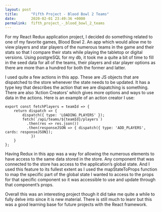```yaml
---
layout: post
title:      "Fifth Project - Blood Bowl 2 Teams"
date:       2020-02-01 23:49:36 +0000
permalink:  fifth_project_-_blood_bowl_2_teams
---
```



For my React Redux application project, I decided do something related to one of my favorite games, Blood Bowl 2. An app which would allow me to view players and star players of the numerous teams in the game and their stats so that I compare their stats while playing the tabletop or digital versions.  Using postgreSQL for my db, it took me a quite a bit of time to fill in the seed data for all of the teams, their players and star player options as there are more than a hundred for both the former and latter.

I used quite a few actions in this app. These are JS objects that are dispatched to the store whenever the state needs to be updated. It has a type key that describes the action that we are dispatching is something.  There are also ‘Action Creators’ which gives more options and ways to use data in the actions. Here is an example of  an action creator I use:
```
export const fetchPlayers = teamId => {
    return dispatch => {
        dispatch({ type: 'LOADING_PLAYERS' });
        fetch(`/api/teams/${teamId}/players`)
          .then(res => res.json())
          .then(responseJSON => { dispatch({ type: 'ADD_PLAYERS', cards: responseJSON});
            })
    }
};
```

Having Redux in this app was a way for allowing the numerous elements to have access to the same data stored in the store. Any component that was connected to the store has access to the application’s global state. And I used this feature to its fullest extent as I used the mapStateToProps function to map the specific part of the global state I wanted to access to the props for that specific component so it was accessible to use and update through that component’s props. 

Overall this was an interesting project though it did take me quite a while to fully delve into since it is new material. There is still much to leanr but this was a good learning base for future projects with the React framework.

